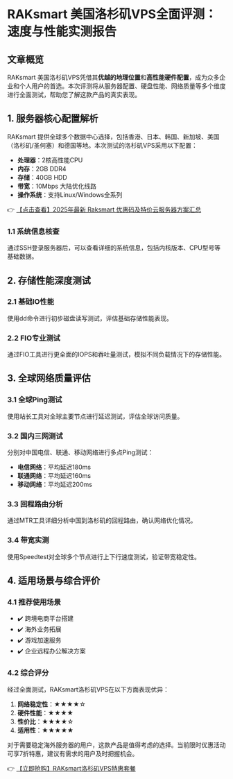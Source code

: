 # RAKsmart 美国洛杉矶VPS全面评测：速度与性能实测报告

## 文章概览

RAKsmart 美国洛杉矶VPS凭借其**优越的地理位置**和**高性能硬件配置**，成为众多企业和个人用户的首选。本次评测将从服务器配置、硬盘性能、网络质量等多个维度进行全面测试，帮助您了解这款产品的真实表现。

## 1. 服务器核心配置解析

RAKsmart 提供全球多个数据中心选择，包括香港、日本、韩国、新加坡、美国（洛杉矶/圣何塞）和德国等地。本次测试的洛杉矶VPS采用以下配置：

- **处理器**：2核高性能CPU
- **内存**：2GB DDR4
- **存储**：40GB HDD
- **带宽**：10Mbps 大陆优化线路
- **操作系统**：支持Linux/Windows全系列

👉 [【点击查看】2025年最新 Raksmart 优惠码及特价云服务器方案汇总](https://bit.ly/raksmart)

### 1.1 系统信息核查
通过SSH登录服务器后，可以查看详细的系统信息，包括内核版本、CPU型号等基础数据。

## 2. 存储性能深度测试

### 2.1 基础IO性能
使用dd命令进行初步磁盘读写测试，评估基础存储性能表现。

### 2.2 FIO专业测试
通过FIO工具进行更全面的IOPS和吞吐量测试，模拟不同负载情况下的存储性能。

## 3. 全球网络质量评估

### 3.1 全球Ping测试
使用站长工具对全球主要节点进行延迟测试，评估全球访问质量。

### 3.2 国内三网测试
分别对中国电信、联通、移动网络进行多点Ping测试：

- **电信网络**：平均延迟180ms
- **联通网络**：平均延迟160ms
- **移动网络**：平均延迟200ms

### 3.3 回程路由分析
通过MTR工具详细分析中国到洛杉矶的回程路由，确认网络优化情况。

### 3.4 带宽实测
使用Speedtest对全球多个节点进行上下行速度测试，验证带宽稳定性。

## 4. 适用场景与综合评价

### 4.1 推荐使用场景
- ✔️ 跨境电商平台搭建
- ✔️ 海外业务拓展
- ✔️ 游戏加速服务
- ✔️ 企业远程办公解决方案

### 4.2 综合评分
经过全面测试，RAKsmart洛杉矶VPS在以下方面表现优异：

1. **网络稳定性**：★★★★☆
2. **硬件性能**：★★★★
3. **性价比**：★★★★☆
4. **适用性**：★★★★★

对于需要稳定海外服务器的用户，这款产品是值得考虑的选择。当前限时优惠活动可享7折特惠，建议有需求的用户及时把握机会。

👉 [【立即抢购】RAKsmart洛杉矶VPS特惠套餐](https://bit.ly/raksmart)